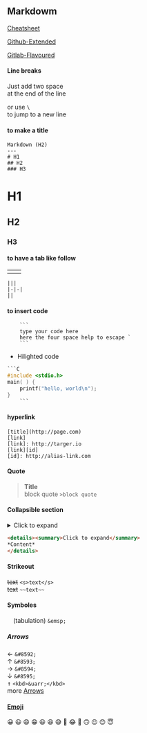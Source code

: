 
Markdowm
---

[Cheatsheet]

[Github-Extended]

[Gitlab-Flavoured]


[Cheatsheet]: https://github.com/adam-p/markdown-here/wiki/Markdown-Here-Cheatsheet
[Github-Extended]: https://www.markdownguide.org/extended-syntax/
[Gitlab-Flavoured]: https://docs.gitlab.com/ee/user/markdown.html

#### Line breaks

Just add two space  
at the end 
of the line

or use `\` \
to jump to a new line

#### to make a title
```
Markdown (H2)
---
# H1
## H2
### H3
```
# H1
## H2
### H3

#### to have a tab like follow
|||
|-|-|
||
```
|||
|-|-|
||
```
#### to insert code
```
    ``` 
    type your code here
    here the four space help to escape `
    ```
```
- Hilighted code
```C
```C
#include <stdio.h> 
main( ) { 
    printf("hello, world\n"); 
} 
    ```
```


#### hyperlink
```
[title](http://page.com)
[link]
[link]: http://targer.io
[link][id]
[id]: http://alias-link.com
```

#### Quote
>**Title** \
>block quote
```>block quote```

#### Collapsible section
<details><summary>Click to expand</summary>
*Content*
</details>

```html
<details><summary>Click to expand</summary>
*Content*
</details>
```


#### Strikeout
<s>text</s> `<s>text</s>` \
~~text~~  `~~text~~`

#### Symboles

&emsp;(tabulation) `&emsp;`

##### Arrows
&#8592; `&#8592;`  
&#8593; `&#8593;`  
&#8594; `&#8594;`  
&#8595; `&#8595;`  
<kbd>&uarr;</kbd> `<kbd>&uarr;</kbd>`  
more [Arrows] 

[Arrows]: https://stackoverflow.com/questions/54954544/how-do-i-show-the-up-and-down-arrow-keyboard-key-in-github-markdown

#### [Emoji]

:grinning:	:smiley: :smile:	:grin:
:laughing: :satisfied:	:sweat_smile:
:rofl:	:joy:	:slightly_smiling_face:	
:upside_down_face:	:wink:	:blush: :innocent:

[Emoji]: https://github.com/ikatyang/emoji-cheat-sheet/blob/master/README.md
